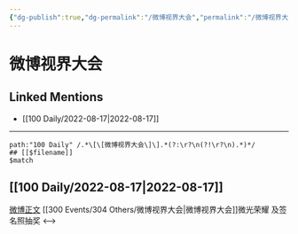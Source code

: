 ```yaml
---
{"dg-publish":true,"dg-permalink":"/微博视界大会","permalink":"/微博视界大会/","created":"2022-12-07T16:07:03.000+08:00","updated":"2023-01-04T14:02:16.007+08:00"}
---
```


# 微博视界大会

## Linked Mentions
- [[100 Daily/2022-08-17\|2022-08-17]]


---

```expander
path:"100 Daily" /.*\[\[微博视界大会\]\].*(?:\r?\n(?!\r?\n).*)*/
## [[$filename]]
$match
```
## [[100 Daily/2022-08-17\|2022-08-17]]
[微博正文](https://m.weibo.cn/2637571067/4803167663424915) [[300 Events/304 Others/微博视界大会\|微博视界大会]]微光荣耀 及签名照抽奖
<-->